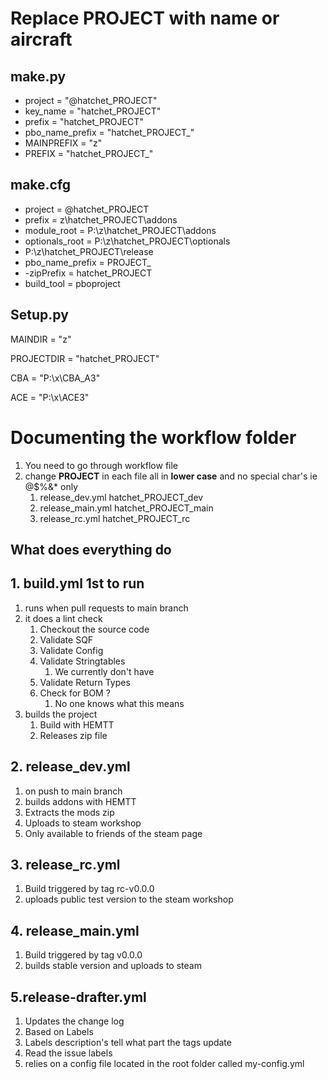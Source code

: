 # Replace **PROJECT** with name or aircraft
## make.py
- project = "@hatchet_PROJECT"
- key_name = "hatchet_PROJECT"
- prefix = "hatchet_PROJECT"
- pbo_name_prefix = "hatchet_PROJECT_"
- MAINPREFIX = "z"
- PREFIX = "hatchet_PROJECT_"
## make.cfg
- project = @hatchet_PROJECT
- prefix = z\hatchet_PROJECT\addons
- module_root = P:\z\hatchet_PROJECT\addons
- optionals_root = P:\z\hatchet_PROJECT\optionals
- P:\z\hatchet_PROJECT\release
- pbo_name_prefix = PROJECT_
- -zipPrefix = hatchet_PROJECT
- build_tool = pboproject

## Setup.py
MAINDIR = "z"

PROJECTDIR = "hatchet_PROJECT"

CBA = "P:\\x\\CBA_A3"

ACE = "P:\\x\\ACE3"


# Documenting the workflow folder
 1. You need to go through workflow file
 2. change **PROJECT** in each file all in **lower case** and no special char's ie @$%&* only
    1. release_dev.yml hatchet_PROJECT_dev
    2. release_main.yml hatchet_PROJECT_main
    3. release_rc.yml hatchet_PROJECT_rc

## **What does everything do**

## **1. build.yml 1st to run**
  1. runs when pull requests to main branch
  2. it does a lint check
     1. Checkout the source code
     2. Validate SQF
     3. Validate Config
     4. Validate Stringtables
        1. We currently don't have
     5. Validate Return Types
     6. Check for BOM ?
        1. No one knows what this means
  3. builds the project
     1. Build with HEMTT
     2. Releases zip file

## **2. release_dev.yml**
1. on push to main branch
2. builds addons with HEMTT
3. Extracts the mods zip
4. Uploads to steam workshop
5. Only available to friends of the steam page


## **3. release_rc.yml**
1. Build triggered by tag rc-v0.0.0
2. uploads public test version to the steam workshop

## **4. release_main.yml**
1. Build triggered by tag v0.0.0
2. builds stable version and uploads to steam

## **5.release-drafter.yml**
1. Updates the change log
2. Based on Labels
3. Labels description's tell what part the tags update
4. Read the issue labels
5. relies on a config file located in the root folder called my-config.yml
